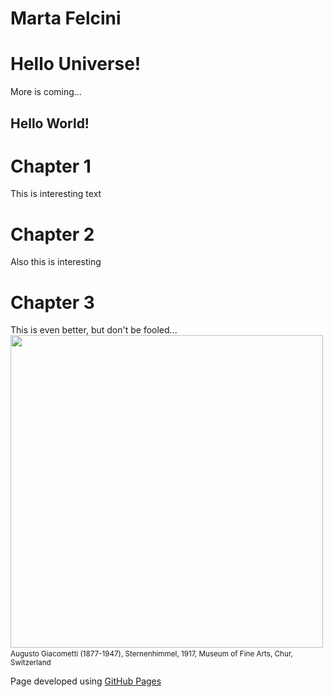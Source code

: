 # Marta Felcini
<!-- This content will not appear in the rendered Markdown -->
# Hello Universe!
More is coming... <h2>Hello World!</h2>
# Chapter 1
This is interesting text
# Chapter 2
Also this is interesting
# Chapter 3
This is even better, but don't be fooled...
<img src="https://user-images.githubusercontent.com/39876967/188236115-a7769732-4f78-44a9-95d0-adeeb070aa02.jpg" width="500" height="500">
​<sub>Augusto Giacometti (1877-1947), Sternenhimmel, 1917, Museum of Fine Arts, Chur, Switzerland​​</sub> 


Page developed using <a href="https://docs.github.com/en/pages/getting-started-with-github-pages/about-github-pages">GitHub Pages</a>
